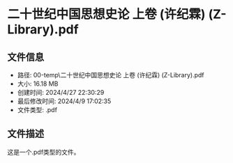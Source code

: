 ﻿# 二十世纪中国思想史论 上卷 (许纪霖) (Z-Library).pdf

## 文件信息
- 路径: 00-temp\二十世纪中国思想史论 上卷 (许纪霖) (Z-Library).pdf
- 大小: 16.18 MB
- 创建时间: 2024/4/27 22:30:29
- 最后修改时间: 2024/4/9 17:02:35
- 文件类型: .pdf

## 文件描述
这是一个.pdf类型的文件。


